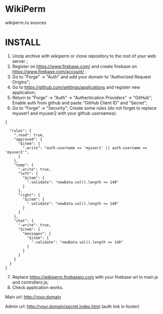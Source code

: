 WikiPerm
========

wikiperm.ru sources


INSTALL
========

1. Unzip archive with wikiperm or clone repository to the root of your web server ;
2. Register on https://www.firebase.com/ and create firebase on https://www.firebase.com/account/ ;
3. Go to "Forge" -> "Auth" and add your domain to "Authorized Request Origins";
4. Go to https://github.com/settings/applications and register new application;
5. Return to "Forge" -> "Auth" -> "Authentication Providers" -> "GitHub"; Enable auth from github and paste "GitHub Client ID" and "Secret";
6. Go to "Forge" -> "Security"; Create some rules (do not forget to replace myuser1 and myuser2 with your github usernames):
```
{

  "rules": {
    ".read": true,
    "approved": {
      "$item": {
        ".write": "auth.username == 'myuser1' || auth.username == 'myuser2'",
      }
    },
    "temp": {
      ".write": true,
      "left": {
        "$item": {
          ".validate": "newData.val().length <= 140"
        }
      },
      "right": {
        "$item": {
          ".validate": "newData.val().length <= 140"
        }
      }
    },
    "chat": {
      ".write": true,
      "$item": {
        "messages": {
          "$item": {
            ".validate": "newData.val().length <= 140"
          }
        }
      }
    }
  }
}
```
7. Replace https://wikiperm.firebaseio.com with your firebase url in main.js and controllers.js;
8. Check application works.

Main url: http://your.domain

Admin url: http://your.domain/secret.index.html (auth link in footer)